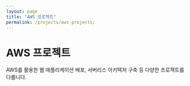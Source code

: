 ```yaml
---
layout: page
title: "AWS 프로젝트"
permalink: /projects/aws-projects/
---
```


# AWS 프로젝트

AWS를 활용한 웹 애플리케이션 배포, 서버리스 아키텍처 구축 등 다양한 프로젝트를 다룹니다.
